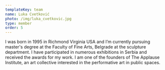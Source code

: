 ```yaml
---
templateKey: team
name: Luka Cvetković
photo: /img/luka_cvetkovic.jpg
type: member
order: 5
---
```

I was born in 1995 in Richmond Virginia USA and I’m currently pursuing master's degree at the Faculty of Fine Arts, Belgrade at the sculpture department. I have participated in numerous exhibitions in Serbia and received the awards for my work. I am one of the founders of The Applause Institute, an art collective interested in the performative art in public spaces.
